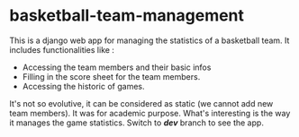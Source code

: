 # basketball-team-management
This is a django web app for managing the statistics of a basketball team. 
It includes functionalities like : 
- Accessing the team members and their basic infos
- Filling in the score sheet for the team members.
- Accessing the historic of games.

It's not so evolutive, it can be considered as static (we cannot add new team members). It was for academic purpose. What's interesting is the way it manages the game statistics.
Switch to ***dev*** branch to see the app.
